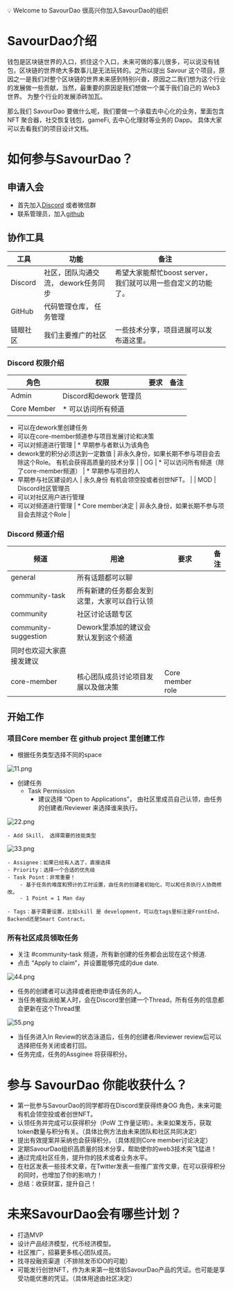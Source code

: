 <aside>
💡 Welcome to SavourDao
很高兴你加入SavourDao的组织

</aside>

# SavourDao介绍

钱包是区块链世界的入口，抓住这个入口，未来可做的事儿很多，可以说没有钱包，区块链的世界绝大多数事儿是无法玩转的。之所以提出 Savour 这个项目，原因之一是我们对整个区块链的世界未来感到特别兴奋，原因之二我们想为这个行业的发展做一些贡献，当然，最重要的原因是我们想做一个属于我们自己的 Web3 世界。 为整个行业的发展添砖加瓦。

那么我们 SavourDao 要做什么呢，我们要做一个承载去中心化的业务，里面包含 NFT 聚合器，社交恢复钱包，gameFi,  去中心化理财等业务的 Dapp。 具体大家可以去看我们的项目设计文档。

# 如何参与SavourDao？

## 申请入会

- 首先加入[Discord](https://discord.gg/JsCEwf6V) 或者微信群
- 联系管理员，加入[github](https://github.com/SavourDao)

## 协作工具

| 工具 | 功能 | 备注 |  |
| --- | --- | --- | --- |
| Discord | 社区，团队沟通交流， dework任务同步 | 希望大家能帮忙boost server，我们就可以用一些自定义的功能了。 |  |
| GitHub | 代码管理仓库， 任务管理 |  |  |
| 链眼社区 | 我们主要推广的社区 | 一些技术分享，项目进展可以发布道这里。 |  |

### Discord 权限介绍

| 角色 | 权限 | 要求 | 备注 |
| --- | --- | --- | --- |
| Admin | Discord和dework 管理员 |  |  |
| Core Member | * 可以访问所有频道
* 可以在dework里创建任务
* 可以在core-member频道参与项目发展讨论和决策
* 可以对频道进行管理 | * 早期参与者默认为该角色
* dework里的积分必须达到一定数值 | 非永久身份，如果长期不参与项目会去除这个Role。
  有机会获得高质量的技术分享 |
  | OG | * 可以访问所有频道（除了core-member频道） | * 早期参与项目的人
* 早期参与社区建设的人 | 永久身份
  有机会领空投或者创世NFT。 |
  | MOD | Discord社区管理员
* 可以对社区用户进行管理
* 可以对频道进行管理 | * Core member决定 | 非永久身份，如果长期不参与项目会去除这个Role |

### Discord 频道介绍

| 频道 | 用途 | 要求 | 备注 |
| --- | --- | --- | --- |
| general | 所有话题都可以聊 |  |  |
| community-task | 所有新建的任务都会发到这里，大家可以自行认领 |  |  |
| community | 社区讨论话题专区 |  |  |
| community-suggestion | Dework里添加的建议会默认发到这个频道
同时也欢迎大家直接发建议 |  |  |
| core-member | 核心团队成员讨论项目发展以及做决策 | Core member role |  |

## 开始工作

### 项目Core member 在 github project 里创建工作

- 根据任务类型选择不同的space

![11.png](https://github.com/SavourDao/docs/blob/main/images/11.png)

- 创建任务
    - Task Permission
        - 建议选择 “Open to Applications”， 由社区里成员自己认领，由任务的创建者/Reviewer 来选择谁来执行。

![22.png](https://github.com/SavourDao/docs/blob/main/images/22.png)

    - Add Skill， 选择需要的技能类型

![33.png](https://github.com/SavourDao/docs/blob/main/images/33.png)

    - Assignee：如果已经有人选了，直接选择
    - Priority：选择一个合适的优先级
    - Task Point：非常重要！
        - 基于任务的难度和预计的工时设置，由任务的创建者初始化，可以和任务执行人协商修改。
        - 1 Point = 1 Man day

    - Tags：基于需要设置，比如skill 是 development，可以在tags里标注是FrontEnd，Backend还是Smart Contract。

### 所有社区成员领取任务

- 关注 #community-task 频道，所有新创建的任务都会出现在这个频道.
- 点击 “Apply to claim”，并设置能够完成的due date.

![44.png](https://github.com/SavourDao/docs/blob/main/images/44.png)

- 任务的创建者可以选择或者拒绝申请任务的人。
- 当任务被指派给某人时，会在Discord里创建一个Thread，所有任务的信息都会更新在这个Thread里

![55.png](https://github.com/SavourDao/docs/blob/main/images/55.png)

- 当任务进入In Review的状态泳道后，任务的创建者/Reviewer review后可以选择把任务关闭或者打回。
- 任务完成，任务的Assginee 将获得积分。

# 参与 SavourDao 你能收获什么？

- 第一批参与SavourDao的同学都将在Discord里获得终身OG 角色，未来可能有机会领空投或者创世NFT。
- 认领任务并完成可以获得积分（PoW 工作量证明）。未来如果发币，获取token数量与积分有关。（具体比例方法由未来团队和社区共同决定）
- 提出有效提案并采纳也会获得积分。（具体规则Core member讨论决定）
- 定期SavourDao组织高质量的技术分享，帮助使你的web3技术突飞猛进！
- 通过完成社区任务，提升你的技术或者业务水平。
- 在社区发表一些技术文章，在Twitter发表一些推广宣传文章，在可以获得积分的同时，也增加了你的影响力！
- 总结：收获财富，提升自己！

# 未来SavourDao会有哪些计划？

- 打造MVP
- 设计产品经济模型，代币经济模型。
- 社区推广，招募更多核心团队成员。
- 找寻投融资渠道（不排除发币IDO的可能）
- 可能发行创世NFT，作为未来第一批体验SavourDao产品的凭证。也可能是享受功能优惠的凭证。（具体用途由社区决定）
